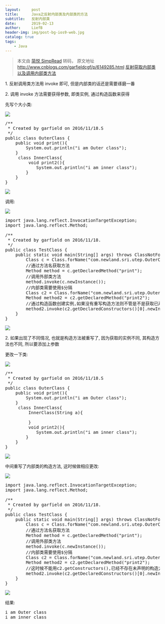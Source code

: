 ```yaml
---
layout:     post
title:      Java之反射内部类及内部类的方法
subtitle:   反射内部类
date:       2019-02-13
author:     LiefB
header-img: img/post-bg-ios9-web.jpg
catalog: true
tags:
    - Java
---
```



> 本文由 [简悦 SimpRead](http://ksria.com/simpread/) 转码， 原文地址 http://www.cnblogs.com/garfieldcgf/p/6149285.html [反射获取内部类以及调用内部类方法](https://www.cnblogs.com/garfieldcgf/p/6149285.html)

1\. 反射调用类方法用 invoke 即可, 但是内部类的话还是需要琢磨一番

2\. 调用 invoke 方法需要获得参数, 即类实例, 通过构造函数来获得

先写个大小类:

[![](http://common.cnblogs.com/images/copycode.gif)](javascript:void(0); "复制代码")

<pre>/**
 * Created by garfield on 2016/11/18.S
 */
public class OuterClass {
    public void print(){
        System.out.println("i am Outer class");
    }
     class InnerClass{
         void print2(){
            System.out.println("i am inner class");
        }
    }
}</pre>

[![](http://common.cnblogs.com/images/copycode.gif)](javascript:void(0); "复制代码")

调用:

[![](http://common.cnblogs.com/images/copycode.gif)](javascript:void(0); "复制代码")

<pre>import java.lang.reflect.InvocationTargetException;
import java.lang.reflect.Method;

/**
 * Created by garfield on 2016/11/18.
 */
public class TestClass {
    public static void main(String[] args) throws ClassNotFoundException, NoSuchMethodException, IllegalAccessException, InstantiationException, InvocationTargetException {
        Class c = Class.forName("com.newland.sri.utep.OuterClass");
        //通过方法名获取方法
        Method method = c.getDeclaredMethod("print");
        //调用外部类方法
        method.invoke(c.newInstance());
        //内部类需要使用$分隔
        Class c2 = Class.forName("com.newland.sri.utep.OuterClass$InnerClass");
        Method method2 = c2.getDeclaredMethod("print2");
        //通过构造函数创建实例,如果没有重写构造方法则不管是不是获取已声明构造方法,结果是一样的
        method2.invoke(c2.getDeclaredConstructors()[0].newInstance(c.newInstance()));
    }
}</pre>

[![](http://common.cnblogs.com/images/copycode.gif)](javascript:void(0); "复制代码")

2\. 如果出现了不同情况, 也就是构造方法被重写了, 因为获取的实例不同, 其构造方法也不同, 所以要添加上参数

更改一下类:

[![](http://common.cnblogs.com/images/copycode.gif)](javascript:void(0); "复制代码")

<pre>/**
 * Created by garfield on 2016/11/18.S
 */
public class OuterClass {
    public void print(){
        System.out.println("i am Outer class");
    }
     class InnerClass{
         InnerClass(String a){

         }
         void print2(){
            System.out.println("i am inner class");
        }
    }
}</pre>

[![](http://common.cnblogs.com/images/copycode.gif)](javascript:void(0); "复制代码")

中间重写了内部类的构造方法, 这时候做相应更改:

[![](http://common.cnblogs.com/images/copycode.gif)](javascript:void(0); "复制代码")

<pre>import java.lang.reflect.InvocationTargetException;
import java.lang.reflect.Method;

/**
 * Created by garfield on 2016/11/18.
 */
public class TestClass {
    public static void main(String[] args) throws ClassNotFoundException, NoSuchMethodException, IllegalAccessException, InstantiationException, InvocationTargetException {
        Class c = Class.forName("com.newland.sri.utep.OuterClass");
        //通过方法名获取方法
        Method method = c.getDeclaredMethod("print");
        //调用外部类方法
        method.invoke(c.newInstance());
        //内部类需要使用$分隔
        Class c2 = Class.forName("com.newland.sri.utep.OuterClass$InnerClass");
        Method method2 = c2.getDeclaredMethod("print2");
        //这时候不能用c2.getConstructors(),已经不存在未声明的构造方法,所以这样写是错的
        method2.invoke(c2.getDeclaredConstructors()[0].newInstance(c.newInstance(),"a"));
    }
}</pre>

[![](http://common.cnblogs.com/images/copycode.gif)](javascript:void(0); "复制代码")

结果:

<pre>i am Outer class
i am inner class</pre>